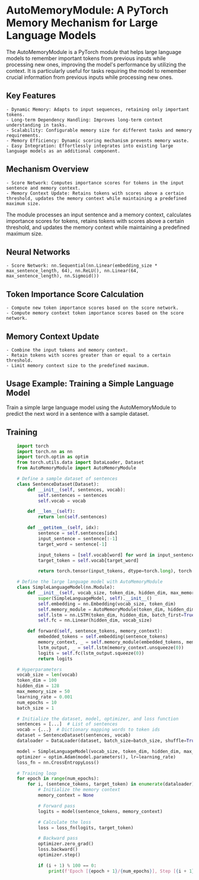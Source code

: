 # AutoMemoryModule: A PyTorch Memory Mechanism for Large Language Models #

The AutoMemoryModule is a PyTorch module that helps large language models to remember important tokens from previous inputs while processing new ones, improving the model's performance by utilizing the context. It is particularly useful for tasks requiring the model to remember crucial information from previous inputs while processing new ones.

## Key Features ##

    - Dynamic Memory: Adapts to input sequences, retaining only important tokens.
    - Long-term Dependency Handling: Improves long-term context understanding in tasks.
    - Scalability: Configurable memory size for different tasks and memory requirements.
    - Memory Efficiency: Dynamic scoring mechanism prevents memory waste.
    - Easy Integration: Effortlessly integrates into existing large language models as an additional component.

## Mechanism Overview ##

    - Score Network: Computes importance scores for tokens in the input sentence and memory context.
    - Memory Context Update: Retains tokens with scores above a certain threshold, updates the memory context while maintaining a predefined maximum size.

The module processes an input sentence and a memory context, calculates importance scores for tokens, retains tokens with scores above a certain threshold, and updates the memory context while maintaining a predefined maximum size.

## Neural Networks ##

    - Score Network: nn.Sequential(nn.Linear(embedding_size * max_sentence_length, 64), nn.ReLU(), nn.Linear(64, max_sentence_length), nn.Sigmoid())

## Token Importance Score Calculation ##

    - Compute new token importance scores based on the score network.
    - Compute memory context token importance scores based on the score network.

## Memory Context Update ##

    - Combine the input tokens and memory context.
    - Retain tokens with scores greater than or equal to a certain threshold.
    - Limit memory context size to the predefined maximum.

## Usage Example: Training a Simple Language Model ##

Train a simple large language model using the AutoMemoryModule to predict the next word in a sentence with a sample dataset.

## Training ##

```python
    import torch
    import torch.nn as nn
    import torch.optim as optim
    from torch.utils.data import DataLoader, Dataset
    from AutoMemoryModule import AutoMemoryModule

    # Define a sample dataset of sentences
    class SentenceDataset(Dataset):
        def __init__(self, sentences, vocab):
            self.sentences = sentences
            self.vocab = vocab

        def __len__(self):
            return len(self.sentences)

        def __getitem__(self, idx):
            sentence = self.sentences[idx]
            input_sentence = sentence[:-1]
            target_word = sentence[-1]

            input_tokens = [self.vocab[word] for word in input_sentence]
            target_token = self.vocab[target_word]

            return torch.tensor(input_tokens, dtype=torch.long), torch.tensor(target_token, dtype=torch.long)

    # Define the large language model with AutoMemoryModule
    class SimpleLanguageModel(nn.Module):
        def __init__(self, vocab_size, token_dim, hidden_dim, max_memory_size):
            super(SimpleLanguageModel, self).__init__()
            self.embedding = nn.Embedding(vocab_size, token_dim)
            self.memory_module = AutoMemoryModule(token_dim, hidden_dim, max_memory_size)
            self.lstm = nn.LSTM(token_dim, hidden_dim, batch_first=True)
            self.fc = nn.Linear(hidden_dim, vocab_size)

        def forward(self, sentence_tokens, memory_context):
            embedded_tokens = self.embedding(sentence_tokens)
            memory_context, _ = self.memory_module(embedded_tokens, memory_context)
            lstm_output, _ = self.lstm(memory_context.unsqueeze(0))
            logits = self.fc(lstm_output.squeeze(0))
            return logits

    # Hyperparameters
    vocab_size = len(vocab)
    token_dim = 100
    hidden_dim = 128
    max_memory_size = 50
    learning_rate = 0.001
    num_epochs = 10
    batch_size = 1

    # Initialize the dataset, model, optimizer, and loss function
    sentences = [...]  # List of sentences
    vocab = {...}  # Dictionary mapping words to token ids
    dataset = SentenceDataset(sentences, vocab)
    dataloader = DataLoader(dataset, batch_size=batch_size, shuffle=True)

    model = SimpleLanguageModel(vocab_size, token_dim, hidden_dim, max_memory_size)
    optimizer = optim.Adam(model.parameters(), lr=learning_rate)
    loss_fn = nn.CrossEntropyLoss()

    # Training loop
    for epoch in range(num_epochs):
        for i, (sentence_tokens, target_token) in enumerate(dataloader):
            # Initialize the memory context
            memory_context = None

            # Forward pass
            logits = model(sentence_tokens, memory_context)

            # Calculate the loss
            loss = loss_fn(logits, target_token)

            # Backward pass
            optimizer.zero_grad()
            loss.backward()
            optimizer.step()

            if (i + 1) % 100 == 0:
                print(f'Epoch [{epoch + 1}/{num_epochs}], Step [{i + 1}/{len(dataset)}], Loss: {loss.item():.4f}')

```
